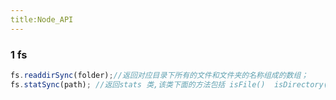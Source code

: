 ```yaml
---
title:Node_API
---
```


### 1 fs

```javascript
fs.readdirSync(folder);//返回对应目录下所有的文件和文件夹的名称组成的数组；
fs.statSync(path); //返回stats 类,该类下面的方法包括 isFile()  isDirectory() 等
```

